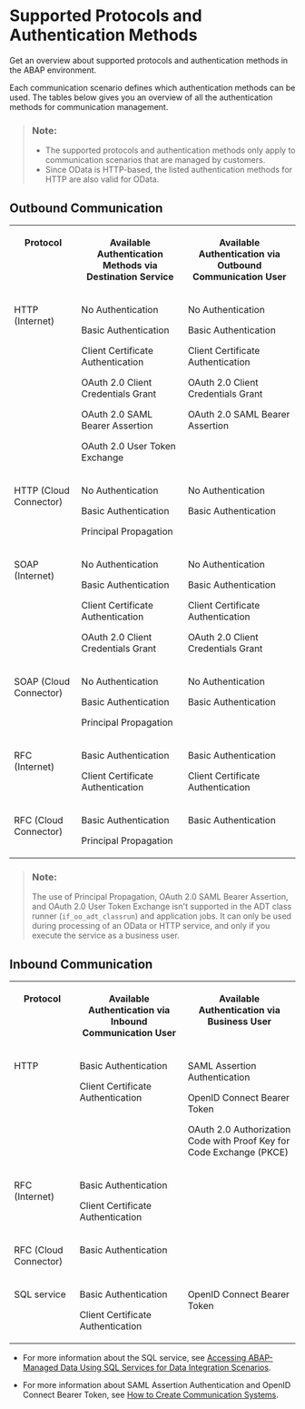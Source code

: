 <!-- loio437e9d41d24349c3a2b363f726022677 -->

# Supported Protocols and Authentication Methods

Get an overview about supported protocols and authentication methods in the ABAP environment.



Each communication scenario defines which authentication methods can be used. The tables below gives you an overview of all the authentication methods for communication management.

> ### Note:  
> -   The supported protocols and authentication methods only apply to communication scenarios that are managed by customers.
> -   Since OData is HTTP-based, the listed authentication methods for HTTP are also valid for OData.



## Outbound Communication


<table>
<tr>
<th valign="top">

Protocol

</th>
<th valign="top">

Available Authentication Methods via Destination Service

</th>
<th valign="top">

Available Authentication via Outbound Communication User

</th>
</tr>
<tr>
<td valign="top">

HTTP \(Internet\)

</td>
<td valign="top">

No Authentication

Basic Authentication

Client Certificate Authentication

OAuth 2.0 Client Credentials Grant

OAuth 2.0 SAML Bearer Assertion

OAuth 2.0 User Token Exchange

</td>
<td valign="top">

No Authentication

Basic Authentication

Client Certificate Authentication

OAuth 2.0 Client Credentials Grant

OAuth 2.0 SAML Bearer Assertion

</td>
</tr>
<tr>
<td valign="top">

HTTP \(Cloud Connector\)

</td>
<td valign="top">

No Authentication

Basic Authentication

Principal Propagation

</td>
<td valign="top">

No Authentication

Basic Authentication

</td>
</tr>
<tr>
<td valign="top">

SOAP \(Internet\)

</td>
<td valign="top">

No Authentication

Basic Authentication

Client Certificate Authentication

OAuth 2.0 Client Credentials Grant

</td>
<td valign="top">

No Authentication

Basic Authentication

Client Certificate Authentication

OAuth 2.0 Client Credentials Grant

</td>
</tr>
<tr>
<td valign="top">

SOAP \(Cloud Connector\)

</td>
<td valign="top">

No Authentication

Basic Authentication

Principal Propagation

</td>
<td valign="top">

No Authentication

Basic Authentication

</td>
</tr>
<tr>
<td valign="top">

RFC \(Internet\)

</td>
<td valign="top">

Basic Authentication

Client Certificate Authentication

</td>
<td valign="top">

Basic Authentication

Client Certificate Authentication

</td>
</tr>
<tr>
<td valign="top">

RFC \(Cloud Connector\)

</td>
<td valign="top">

Basic Authentication

Principal Propagation

</td>
<td valign="top">

Basic Authentication

</td>
</tr>
</table>

> ### Note:  
> The use of Principal Propagation, OAuth 2.0 SAML Bearer Assertion, and OAuth 2.0 User Token Exchange isn't supported in the ADT class runner \(`if_oo_adt_classrun`\) and application jobs. It can only be used during processing of an OData or HTTP service, and only if you execute the service as a business user.



<a name="loio437e9d41d24349c3a2b363f726022677__section_lgb_rc5_wmb"/>

## Inbound Communication


<table>
<tr>
<th valign="top">

Protocol

</th>
<th valign="top">

Available Authentication via Inbound Communication User

</th>
<th valign="top">

Available Authentication via Business User

</th>
</tr>
<tr>
<td valign="top">

HTTP

</td>
<td valign="top">

Basic Authentication

Client Certificate Authentication

</td>
<td valign="top">

SAML Assertion Authentication

OpenID Connect Bearer Token

OAuth 2.0 Authorization Code with Proof Key for Code Exchange \(PKCE\)

</td>
</tr>
<tr>
<td valign="top">

RFC \(Internet\)

</td>
<td valign="top">

Basic Authentication

Client Certificate Authentication

</td>
<td valign="top">

 

</td>
</tr>
<tr>
<td valign="top">

RFC \(Cloud Connector\)

</td>
<td valign="top">

Basic Authentication

</td>
<td valign="top">

 

</td>
</tr>
<tr>
<td valign="top">

SQL service

</td>
<td valign="top">

Basic Authentication

Client Certificate Authentication

</td>
<td valign="top">

OpenID Connect Bearer Token

</td>
</tr>
</table>

-   For more information about the SQL service, see [Accessing ABAP-Managed Data Using SQL Services for Data Integration Scenarios](accessing-abap-managed-data-using-sql-services-for-data-integration-scenarios-4082fe1.md).

-   For more information about SAML Assertion Authentication and OpenID Connect Bearer Token, see [How to Create Communication Systems](https://help.sap.com/docs/btp/sap-business-technology-platform/how-to-create-communication-systems?version=Cloud).

